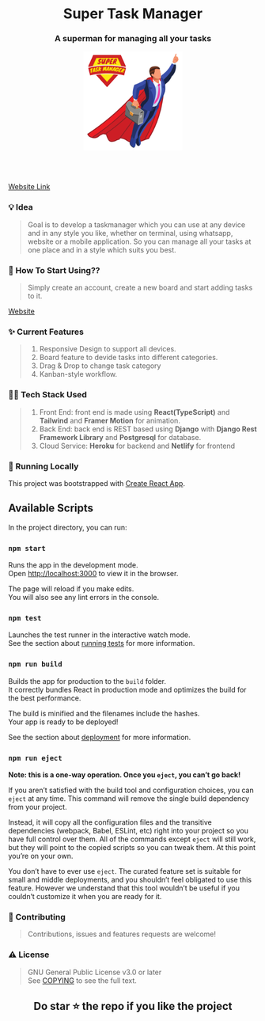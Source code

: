 <h1 align="center">
  Super Task Manager
</h1>

<h3 align="center">
  A superman for managing all your tasks
</h3>
<p align="center">
<a>
    <img style="width:200px" src="./public/images/logo/full_logo.svg"/>
</a>
</p>
<br/>
<br/>

[Website Link](https://superman-lite.netlify.app/)


### 💡 Idea
> Goal is to develop a taskmanager which you can use at any device and in any style you like, whether on terminal, using whatsapp, website or a mobile application. So you can manage all your tasks at one place and in a style which suits you best.

### 🤔 How To Start Using??
> Simply create an account, create a new board and start adding tasks to it.

[Website](https://superman-lite.netlify.app/)

### ✨ Current Features
> 1. Responsive Design to support all devices.
> 2. Board feature to devide tasks into different categories.
> 3. Drag & Drop to change task category
> 4. Kanban-style workflow.

### 🧑‍💻 Tech Stack Used
> 1. Front End: front end is made using **React(TypeScript)** and **Tailwind**  and **Framer Motion** for animation.
> 2. Back End: back end is REST based using **Django** with **Django Rest Framework Library** and **Postgresql** for database.
> 4. Cloud Service: **Heroku** for backend and **Netlify** for frontend

### 🚀 Running Locally
This project was bootstrapped with [Create React App](https://github.com/facebook/create-react-app).
## Available Scripts

In the project directory, you can run:

### `npm start`

Runs the app in the development mode.\
Open [http://localhost:3000](http://localhost:3000) to view it in the browser.

The page will reload if you make edits.\
You will also see any lint errors in the console.

### `npm test`

Launches the test runner in the interactive watch mode.\
See the section about [running tests](https://facebook.github.io/create-react-app/docs/running-tests) for more information.

### `npm run build`

Builds the app for production to the `build` folder.\
It correctly bundles React in production mode and optimizes the build for the best performance.

The build is minified and the filenames include the hashes.\
Your app is ready to be deployed!

See the section about [deployment](https://facebook.github.io/create-react-app/docs/deployment) for more information.

### `npm run eject`

**Note: this is a one-way operation. Once you `eject`, you can’t go back!**

If you aren’t satisfied with the build tool and configuration choices, you can `eject` at any time. This command will remove the single build dependency from your project.

Instead, it will copy all the configuration files and the transitive dependencies (webpack, Babel, ESLint, etc) right into your project so you have full control over them. All of the commands except `eject` will still work, but they will point to the copied scripts so you can tweak them. At this point you’re on your own.

You don’t have to ever use `eject`. The curated feature set is suitable for small and middle deployments, and you shouldn’t feel obligated to use this feature. However we understand that this tool wouldn’t be useful if you couldn’t customize it when you are ready for it.


### 🤝 Contributing
> Contributions, issues and features requests are welcome!

### ⚠️ License
> GNU General Public License v3.0 or later <br/>
> See [COPYING](https://github.com/ishanExtreme/Truth_Dare/blob/master/COPYING.txt) to see the full text.

<h2 align='center'>
  Do star ⭐ the repo if you like the project
</h2>

